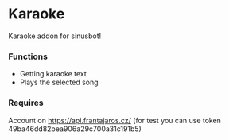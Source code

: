 # Karaoke 
Karaoke addon for sinusbot!

### Functions

- Getting karaoke text
- Plays the selected song

### Requires
Account on https://api.frantajaros.cz/ (for test you can use token 49ba46dd82bea906a29c700a31c191b5)
